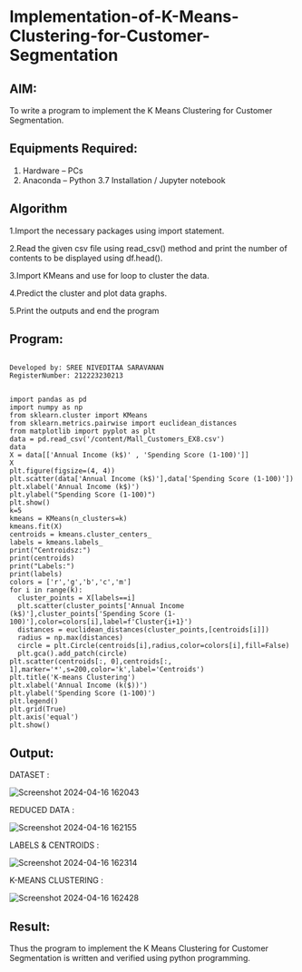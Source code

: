 # Implementation-of-K-Means-Clustering-for-Customer-Segmentation

## AIM:
To write a program to implement the K Means Clustering for Customer Segmentation.

## Equipments Required:
1. Hardware – PCs
2. Anaconda – Python 3.7 Installation / Jupyter notebook

## Algorithm
1.Import the necessary packages using import statement.

2.Read the given csv file using read_csv() method and print the number of contents to be displayed using df.head().

3.Import KMeans and use for loop to cluster the data.

4.Predict the cluster and plot data graphs.

5.Print the outputs and end the program

## Program:

```

Developed by: SREE NIVEDITAA SARAVANAN
RegisterNumber: 212223230213 

```

```

import pandas as pd
import numpy as np
from sklearn.cluster import KMeans
from sklearn.metrics.pairwise import euclidean_distances
from matplotlib import pyplot as plt
data = pd.read_csv('/content/Mall_Customers_EX8.csv')
data
X = data[['Annual Income (k$)' , 'Spending Score (1-100)']]
X
plt.figure(figsize=(4, 4))
plt.scatter(data['Annual Income (k$)'],data['Spending Score (1-100)'])
plt.xlabel('Annual Income (k$)')
plt.ylabel("Spending Score (1-100)")
plt.show()
k=5
kmeans = KMeans(n_clusters=k)
kmeans.fit(X)
centroids = kmeans.cluster_centers_
labels = kmeans.labels_
print("Centroidsz:")
print(centroids)
print("Labels:")
print(labels)
colors = ['r','g','b','c','m']
for i in range(k):
  cluster_points = X[labels==i]
  plt.scatter(cluster_points['Annual Income (k$)'],cluster_points['Spending Score (1-100)'],color=colors[i],label=f'Cluster{i+1}')
  distances = euclidean_distances(cluster_points,[centroids[i]])
  radius = np.max(distances)
  circle = plt.Circle(centroids[i],radius,color=colors[i],fill=False)
  plt.gca().add_patch(circle)
plt.scatter(centroids[:, 0],centroids[:, 1],marker='*',s=200,color='k',label='Centroids')
plt.title('K-means Clustering')
plt.xlabel('Annual Income (k($))')
plt.ylabel('Spending Score (1-100)')
plt.legend()
plt.grid(True)
plt.axis('equal')
plt.show()

```

## Output:

DATASET :

![Screenshot 2024-04-16 162043](https://github.com/sreeniveditaa/Implementation-of-K-Means-Clustering-for-Customer-Segmentation/assets/147473268/54c6fa74-1a81-44b4-a587-6ba36a90bd26)

REDUCED DATA :

![Screenshot 2024-04-16 162155](https://github.com/sreeniveditaa/Implementation-of-K-Means-Clustering-for-Customer-Segmentation/assets/147473268/7d299908-5a78-426b-9a08-a4437bef7922)

LABELS & CENTROIDS :

![Screenshot 2024-04-16 162314](https://github.com/sreeniveditaa/Implementation-of-K-Means-Clustering-for-Customer-Segmentation/assets/147473268/33a1da25-a66f-4b4b-a9b4-396f37f8df75)

K-MEANS CLUSTERING :

![Screenshot 2024-04-16 162428](https://github.com/sreeniveditaa/Implementation-of-K-Means-Clustering-for-Customer-Segmentation/assets/147473268/83eee6b6-5b62-4c81-91c5-2f503ae116b5)


## Result:
Thus the program to implement the K Means Clustering for Customer Segmentation is written and verified using python programming.
